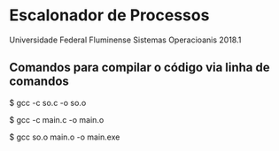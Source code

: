 # Escalonador de Processos
Universidade Federal Fluminense
Sistemas Operacioanis 2018.1


## Comandos para compilar o código via linha de comandos

$ gcc -c so.c -o so.o

$ gcc -c main.c -o main.o

$ gcc so.o main.o -o main.exe
